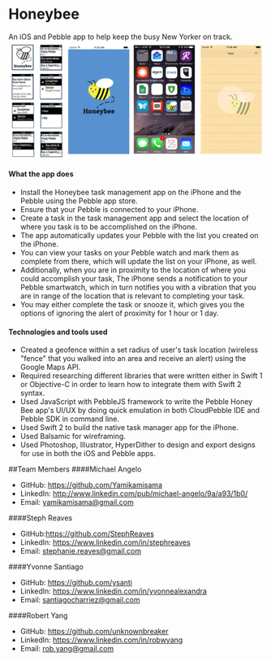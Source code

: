 # Honeybee
An iOS and Pebble app to help keep the busy New Yorker on track.
![](honeybee.png)

#### What the app does
- Install the Honeybee task management app on the iPhone and the Pebble using the Pebble app store.
- Ensure that your Pebble is connected to your iPhone.
- Create a task in the task management app and select the location of where you task is to be accomplished on the iPhone.
- The app automatically updates your Pebble with the list you created on the iPhone.
- You can view your tasks on your Pebble watch and mark them as complete from there, which will update the list on your iPhone, as well.
- Additionally, when you are in proximity to the location of where you could accomplish your task, The iPhone sends a notification to your Pebble smartwatch, which in turn notifies you with a vibration that you are in range of the location that is relevant to completing your task.
- You may either complete the task or snooze it, which gives you the options of ignoring the alert of proximity for 1 hour or 1 day.

#### Technologies and tools used
- Created a geofence within a set radius of user's task location (wireless "fence" that you walked into an area and receive an alert) using the Google Maps API.
- Required researching different libraries that were written either in Swift 1 or Objective-C in order to learn how to integrate them with Swift 2 syntax.
- Used JavaScript with PebbleJS framework to write the Pebble Honey Bee app's UI/UX by doing quick emulation in both CloudPebble IDE and Pebble SDK in command line.
- Used Swift 2 to build the native task manager app for the iPhone.
- Used Balsamic for wireframing.
- Used Photoshop, Illustrator, HyperDither to design and export designs for use in both the iOS and Pebble apps.
 
##Team Members
####Michael Angelo
* GitHub: https://github.com/Yamikamisama
* LinkedIn: http://www.linkedin.com/pub/michael-angelo/9a/a93/1b0/
* Email: yamikamisama@gmail.com

####Steph Reaves
* GitHub:https://github.com/StephReaves
* LinkedIn: https://www.linkedin.com/in/stephreaves
* Email: stephanie.reaves@gmail.com 

####Yvonne Santiago
* GitHub: https://github.com/ysanti
* LinkedIn: https://www.linkedin.com/in/yvonnealexandra
* Email: santiagocharriez@gmail.com

####Robert Yang
* GitHub: https://github.com/unknownbreaker
* LinkedIn: https://www.linkedin.com/in/robwyang
* Email: rob.yang@gmail.com
